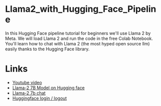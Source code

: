 # Llama2_with_Hugging_Face_Pipeline
In this Hugging Face pipeline tutorial for beginners we'll use Llama 2 by Meta. We will load Llama 2 and run the code in the free Colab Notebook. You'll learn how to chat with Llama 2 (the most hyped open source llm) easily thanks to the Hugging Face library. 

# Links
- [Youtube video](https://youtu.be/Z6sCl6abJj4?si=vpzAZ9_6RAep25GY)
- [Llama-2 7B Model on Hugging face](https://huggingface.co/meta-llama/Llama-2-7b)
- [Llama-2 7b chat](https://huggingface.co/spaces/huggingface-projects/llama-2-7b-chat)
- [Huggingface login / logout](https://huggingface.co/docs/huggingface_hub/en/package_reference/login)